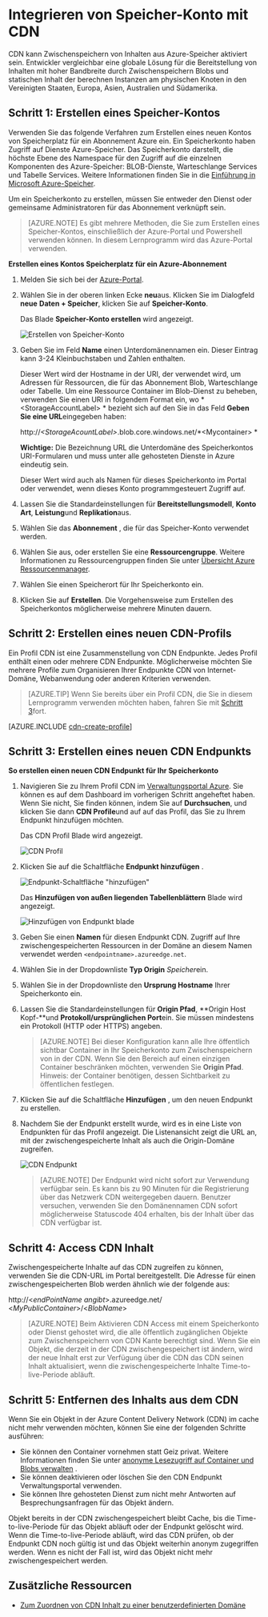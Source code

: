 <properties
    pageTitle="Integrieren von Speicher-Konto mit CDN | Microsoft Azure"
    description="Erfahren Sie, wie der Azure Content Delivery Network (CDN) zum Übermitteln von hoher Bandbreite Inhalten durch Zwischenspeichern Blobs aus Azure-Speicher verwenden."
    services="cdn"
    documentationCenter=""
    authors="camsoper"
    manager="erikre"
    editor=""/>

<tags
    ms.service="cdn"
    ms.workload="tbd"
    ms.tgt_pltfrm="na"
    ms.devlang="na"
    ms.topic="article"
    ms.date="07/28/2016"
    ms.author="casoper"/>


# <a name="integrate-a-storage-account-with-cdn"></a>Integrieren von Speicher-Konto mit CDN

CDN kann Zwischenspeichern von Inhalten aus Azure-Speicher aktiviert sein. Entwickler vergleichbar eine globale Lösung für die Bereitstellung von Inhalten mit hoher Bandbreite durch Zwischenspeichern Blobs und statischen Inhalt der berechnen Instanzen am physischen Knoten in den Vereinigten Staaten, Europa, Asien, Australien und Südamerika.


## <a name="step-1-create-a-storage-account"></a>Schritt 1: Erstellen eines Speicher-Kontos

Verwenden Sie das folgende Verfahren zum Erstellen eines neuen Kontos von Speicherplatz für ein Abonnement Azure ein. Ein Speicherkonto haben Zugriff auf Dienste Azure-Speicher. Das Speicherkonto darstellt, die höchste Ebene des Namespace für den Zugriff auf die einzelnen Komponenten des Azure-Speicher: BLOB-Dienste, Warteschlange Services und Tabelle Services. Weitere Informationen finden Sie in die [Einführung in Microsoft Azure-Speicher](../storage/storage-introduction.md).

Um ein Speicherkonto zu erstellen, müssen Sie entweder den Dienst oder gemeinsame Administratoren für das Abonnement verknüpft sein.

> [AZURE.NOTE] Es gibt mehrere Methoden, die Sie zum Erstellen eines Speicher-Kontos, einschließlich der Azure-Portal und Powershell verwenden können.  In diesem Lernprogramm wird das Azure-Portal verwenden.  

**Erstellen eines Kontos Speicherplatz für ein Azure-Abonnement**

1.  Melden Sie sich bei der [Azure-Portal](https://portal.azure.com).
2.  Wählen Sie in der oberen linken Ecke **neu**aus. Klicken Sie im Dialogfeld **neue** **Daten + Speicher**, klicken Sie auf **Speicher-Konto**.

    Das Blade **Speicher-Konto erstellen** wird angezeigt.

    ![Erstellen von Speicher-Konto][create-new-storage-account]

4. Geben Sie im Feld **Name** einen Unterdomänennamen ein. Dieser Eintrag kann 3-24 Kleinbuchstaben und Zahlen enthalten.

    Dieser Wert wird der Hostname in der URI, der verwendet wird, um Adressen für Ressourcen, die für das Abonnement Blob, Warteschlange oder Tabelle. Um eine Ressource Container im Blob-Dienst zu beheben, verwenden Sie einen URI in folgendem Format ein, wo * &lt;StorageAccountLabel&gt; * bezieht sich auf den Sie in das Feld **Geben Sie eine URL**eingegeben haben:

    http://*&lt;StorageAcountLabel&gt;*.blob.core.windows.net/*&lt;Mycontainer&gt; *

    **Wichtige:** Die Bezeichnung URL die Unterdomäne des Speicherkontos URI-Formularen und muss unter alle gehosteten Dienste in Azure eindeutig sein.

    Dieser Wert wird auch als Namen für dieses Speicherkonto im Portal oder verwendet, wenn dieses Konto programmgesteuert Zugriff auf.

5. Lassen Sie die Standardeinstellungen für **Bereitstellungsmodell**, **Konto Art**, **Leistung**und **Replikation**aus. 

6. Wählen Sie das **Abonnement** , die für das Speicher-Konto verwendet werden.

7. Wählen Sie aus, oder erstellen Sie eine **Ressourcengruppe**.  Weitere Informationen zu Ressourcengruppen finden Sie unter [Übersicht Azure Ressourcenmanager](azure-resource-manager/resource-group-overview.md#resource-groups).

8. Wählen Sie einen Speicherort für Ihr Speicherkonto ein.

8. Klicken Sie auf **Erstellen**. Die Vorgehensweise zum Erstellen des Speicherkontos möglicherweise mehrere Minuten dauern.


## <a name="step-2-create-a-new-cdn-profile"></a>Schritt 2: Erstellen eines neuen CDN-Profils

Ein Profil CDN ist eine Zusammenstellung von CDN Endpunkte.  Jedes Profil enthält einen oder mehrere CDN Endpunkte.  Möglicherweise möchten Sie mehrere Profile zum Organisieren Ihrer Endpunkte CDN von Internet-Domäne, Webanwendung oder anderen Kriterien verwenden.

> [AZURE.TIP] Wenn Sie bereits über ein Profil CDN, die Sie in diesem Lernprogramm verwenden möchten haben, fahren Sie mit [Schritt 3](#step-3-create-a-new-cdn-endpoint)fort.

[AZURE.INCLUDE [cdn-create-profile](../../includes/cdn-create-profile.md)]

## <a name="step-3-create-a-new-cdn-endpoint"></a>Schritt 3: Erstellen eines neuen CDN Endpunkts

**So erstellen einen neuen CDN Endpunkt für Ihr Speicherkonto**

1. Navigieren Sie zu Ihrem Profil CDN im [Verwaltungsportal Azure](https://portal.azure.com).  Sie können es auf dem Dashboard im vorherigen Schritt angeheftet haben.  Wenn Sie nicht, Sie finden können, indem Sie auf **Durchsuchen**, und klicken Sie dann **CDN Profile**und auf auf das Profil, das Sie zu Ihrem Endpunkt hinzufügen möchten.

    Das CDN Profil Blade wird angezeigt.

    ![CDN Profil][cdn-profile-settings]

2. Klicken Sie auf die Schaltfläche **Endpunkt hinzufügen** .

    ![Endpunkt-Schaltfläche "hinzufügen"][cdn-new-endpoint-button]

    Das **Hinzufügen von außen liegenden Tabellenblättern** Blade wird angezeigt.

    ![Hinzufügen von Endpunkt blade][cdn-add-endpoint]

3. Geben Sie einen **Namen** für diesen Endpunkt CDN.  Zugriff auf Ihre zwischengespeicherten Ressourcen in der Domäne an diesem Namen verwendet werden `<endpointname>.azureedge.net`.

4. Wählen Sie in der Dropdownliste **Typ Origin** *Speicher*ein.  

5. Wählen Sie in der Dropdownliste den **Ursprung Hostname** Ihrer Speicherkonto ein.

6. Lassen Sie die Standardeinstellungen für **Origin Pfad**, **Origin Host Kopf-**und **Protokoll/ursprünglichen Port**ein.  Sie müssen mindestens ein Protokoll (HTTP oder HTTPS) angeben.

    > [AZURE.NOTE] Bei dieser Konfiguration kann alle Ihre öffentlich sichtbar Container in Ihr Speicherkonto zum Zwischenspeichern von in der CDN.  Wenn Sie den Bereich auf einen einzigen Container beschränken möchten, verwenden Sie **Origin Pfad**.  Hinweis: der Container benötigen, dessen Sichtbarkeit zu öffentlichen festlegen.

7. Klicken Sie auf die Schaltfläche **Hinzufügen** , um den neuen Endpunkt zu erstellen.

8. Nachdem Sie der Endpunkt erstellt wurde, wird es in eine Liste von Endpunkten für das Profil angezeigt. Die Listenansicht zeigt die URL an, mit der zwischengespeicherte Inhalt als auch die Origin-Domäne zugreifen.

    ![CDN Endpunkt][cdn-endpoint-success]

    > [AZURE.NOTE] Der Endpunkt wird nicht sofort zur Verwendung verfügbar sein.  Es kann bis zu 90 Minuten für die Registrierung über das Netzwerk CDN weitergegeben dauern. Benutzer versuchen, verwenden Sie den Domänennamen CDN sofort möglicherweise Statuscode 404 erhalten, bis der Inhalt über das CDN verfügbar ist.


## <a name="step-4-access-cdn-content"></a>Schritt 4: Access CDN Inhalt

Zwischengespeicherte Inhalte auf das CDN zugreifen zu können, verwenden Sie die CDN-URL im Portal bereitgestellt. Die Adresse für einen zwischengespeicherten Blob werden ähnlich wie der folgende aus:

http://<*endPointName angibt*\>.azureedge.net/ <*MyPublicContainer*\>/<*BlobName*\>

> [AZURE.NOTE] Beim Aktivieren CDN Access mit einem Speicherkonto oder Dienst gehostet wird, die alle öffentlich zugänglichen Objekte zum Zwischenspeichern von CDN Kante berechtigt sind. Wenn Sie ein Objekt, die derzeit in der CDN zwischengespeichert ist ändern, wird der neue Inhalt erst zur Verfügung über die CDN das CDN seinen Inhalt aktualisiert, wenn die zwischengespeicherte Inhalte Time-to-live-Periode abläuft.

## <a name="step-5-remove-content-from-the-cdn"></a>Schritt 5: Entfernen des Inhalts aus dem CDN

Wenn Sie ein Objekt in der Azure Content Delivery Network (CDN) im cache nicht mehr verwenden möchten, können Sie eine der folgenden Schritte ausführen:

-   Sie können den Container vornehmen statt Geiz privat. Weitere Informationen finden Sie unter [anonyme Lesezugriff auf Container und Blobs verwalten](../storage/storage-manage-access-to-resources.md) .
-   Sie können deaktivieren oder löschen Sie den CDN Endpunkt Verwaltungsportal verwenden.
-   Sie können Ihre gehosteten Dienst zum nicht mehr Antworten auf Besprechungsanfragen für das Objekt ändern.

Objekt bereits in der CDN zwischengespeichert bleibt Cache, bis die Time-to-live-Periode für das Objekt abläuft oder der Endpunkt gelöscht wird. Wenn die Time-to-live-Periode abläuft, wird das CDN prüfen, ob der Endpunkt CDN noch gültig ist und das Objekt weiterhin anonym zugegriffen werden. Wenn es nicht der Fall ist, wird das Objekt nicht mehr zwischengespeichert werden.


## <a name="additional-resources"></a>Zusätzliche Ressourcen

-   [Zum Zuordnen von CDN Inhalt zu einer benutzerdefinierten Domäne](cdn-map-content-to-custom-domain.md)

[create-new-storage-account]: ./media/cdn-create-a-storage-account-with-cdn/CDN_CreateNewStorageAcct.png

[cdn-profile-settings]: ./media/cdn-create-a-storage-account-with-cdn/cdn-profile-settings.png
[cdn-new-endpoint-button]: ./media/cdn-create-a-storage-account-with-cdn/cdn-new-endpoint-button.png
[cdn-add-endpoint]: ./media/cdn-create-a-storage-account-with-cdn/cdn-add-endpoint.png
[cdn-endpoint-success]: ./media/cdn-create-a-storage-account-with-cdn/cdn-endpoint-success.png
